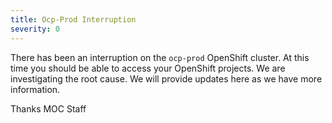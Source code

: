 ```yaml
---
title: Ocp-Prod Interruption
severity: 0
---
```


There has been an interruption on the `ocp-prod` OpenShift cluster. At
this time you should be able to access your OpenShift projects. We are
investigating the root cause. We will provide updates here as we have
more information.

Thanks
MOC Staff
